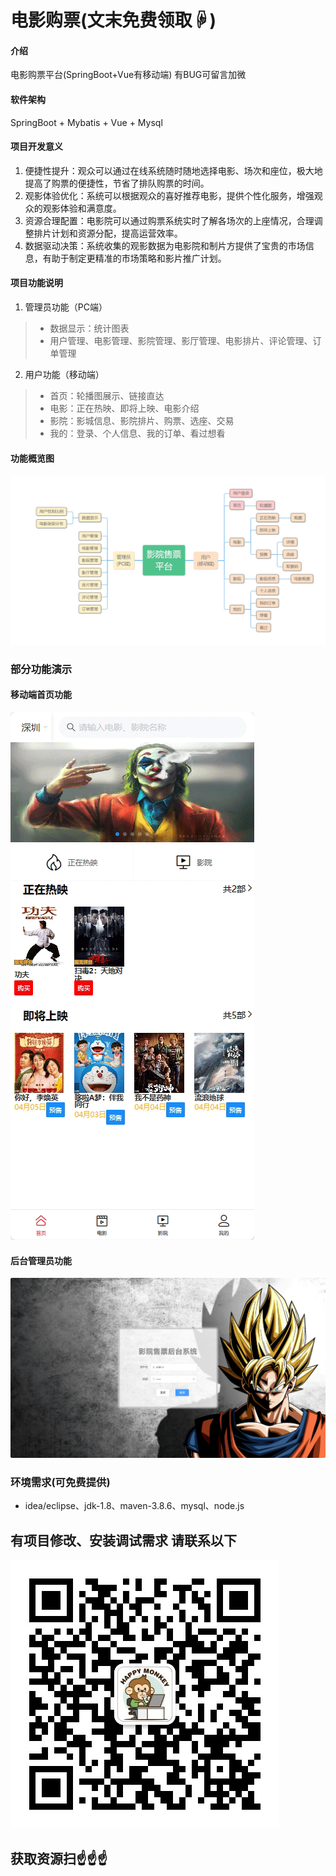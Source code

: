 # 电影购票(文末免费领取☟)

#### 介绍
电影购票平台(SpringBoot+Vue有移动端)
有BUG可留言加微

#### 软件架构
SpringBoot + Mybatis + Vue + Mysql


#### 项目开发意义

1.  便捷性提升：观众可以通过在线系统随时随地选择电影、场次和座位，极大地提高了购票的便捷性，节省了排队购票的时间。
2.  观影体验优化：系统可以根据观众的喜好推荐电影，提供个性化服务，增强观众的观影体验和满意度。
3.  资源合理配置：电影院可以通过购票系统实时了解各场次的上座情况，合理调整排片计划和资源分配，提高运营效率。
4.  数据驱动决策：系统收集的观影数据为电影院和制片方提供了宝贵的市场信息，有助于制定更精准的市场策略和影片推广计划。

#### 项目功能说明

1.  管理员功能（PC端）
> + 数据显示：统计图表
> + 用户管理、电影管理、影院管理、影厅管理、电影排片、评论管理、订单管理
2.  用户功能（移动端）
> + 首页：轮播图展示、链接直达
> + 电影：正在热映、即将上映、电影介绍
> + 影院：影城信息、影院排片、购票、选座、交易
> + 我的：登录、个人信息、我的订单、看过想看

#### 功能概览图
![输入图片说明](photo/%E5%8A%9F%E8%83%BD%E5%9B%BE.png)

### 部分功能演示
#### 移动端首页功能
![输入图片说明](photo/%E7%A7%BB%E5%8A%A8%E7%AB%AF%E9%A6%96%E9%A1%B5%E5%8A%9F%E8%83%BD.gif)

#### 后台管理员功能
![输入图片说明](photo/%E5%90%8E%E5%8F%B0%E7%AE%A1%E7%90%86%E5%91%98%E5%8A%9F%E8%83%BD.gif)


### 环境需求(可免费提供)
- idea/eclipse、jdk-1.8、maven-3.8.6、mysql、node.js


## 有项目修改、安装调试需求 请联系以下
![关注免费领](联系.png)

## 获取资源扫☝☝☝


